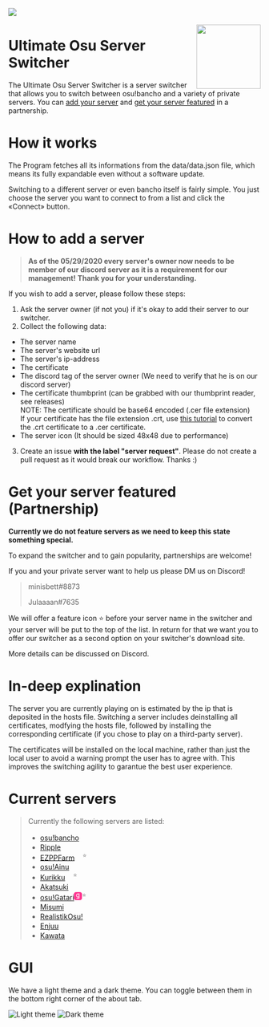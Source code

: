 <a href="https://minisbett.github.io/ultimate-osu-server-switcher/discord.html"><img src="https://discordapp.com/api/guilds/715149105525030932/widget.png"></a>

<a href="https://minisbett.github.io/ultimate-osu-server-switcher"><img width=128 height=128 align="right" src="https://minisbett.github.io/ultimate-osu-server-switcher/images/icon.png"></a>

# Ultimate Osu Server Switcher

The Ultimate Osu Server Switcher is a server switcher that allows you to switch between osu!bancho and a variety of private servers.
You can [add your server](https://minisbett.github.io/ultimate-osu-server-switcher#how-to-add-a-server) and  [get your server featured](https://minisbett.github.io/ultimate-osu-server-switcher/#get-your-server-featured-partnership) in a partnership.

# How it works

The Program fetches all its informations from the data/data.json file, which means its fully expandable even without a software update.

Switching to a different server or even bancho itself is fairly simple. You just choose the server you want to connect to from a list and
click the «Connect» button.

# How to add a server

> **As of the 05/29/2020 every server's owner now needs to be member of our discord server as it is a requirement for our management!**
> **Thank you for your understanding.**

If you wish to add a server, please follow these steps:

1. Ask the server owner (if not you) if it's okay to add their server to our switcher.
2. Collect the following data:
- The server name
- The server's website url
- The server's ip-address
- The certificate
- The discord tag of the server owner (We need to verify that he is on our discord server)
- The certificate thumbprint (can be grabbed with our thumbprint reader, see releases) <br>
  NOTE: The certificate should be base64 encoded (.cer file extension) <br>
  If your certificate has the file extension .crt, use [this tutorial](https://support.comodo.com/index.php?/Knowledgebase/Article/View/361/17/how-do-i-convert-crt-file-into-the-microsoft-cer-format) to convert the .crt certificate to a .cer certificate.
- The server icon (It should be sized 48x48 due to performance)
3. Create an issue **with the label "server request"**. Please do not create a pull request as it would break our workflow. Thanks :)

# Get your server featured (Partnership)

**Currently we do not feature servers as we need to keep this state something special.**

To expand the switcher and to gain popularity, partnerships are welcome!

If you and your private server want to help us please DM us on Discord!

> minisbett#8873
>
> Julaaaan#7635

We will offer a feature icon ⭐ before your server name in the switcher and your server will be put to the top of the list.
In return for that we want you to offer our switcher as a second option on your switcher's download site.

More details can be discussed on Discord.

# In-deep explination

The server you are currently playing on is estimated by the ip that is deposited in the hosts file.
Switching a server includes deinstalling all certificates, modfying the hosts file, followed by installing the corresponding certificate
(if you chose to play on a third-party server).

The certificates will be installed on the local machine, rather than just the local user to avoid a warning prompt the user
has to agree with. This improves the switching agility to garantue the best user experience.

# Current servers
>
> Currently the following servers are listed:
>
> - [osu!bancho](https://osu.ppy.sh/)<img width="16" height="16" src="https://github.com/MinisBett/ultimate-osu-server-switcher/blob/master/data/icons/bancho.png?raw=true">
> - [Ripple](https://ripple.moe/)<img width="16" height="16" src="https://github.com/MinisBett/ultimate-osu-server-switcher/blob/master/data/icons/ripple.png?raw=true">
> - [EZPPFarm](https://ez-pp.farm/)<img width="16" height="16" src="https://github.com/MinisBett/ultimate-osu-server-switcher/blob/master/data/icons/ezppfarm.png?raw=true"><sup>⭐</sup>
> - [osu!Ainu](https://ainu.pw/)<img width="16" height="16" src="https://github.com/MinisBett/ultimate-osu-server-switcher/blob/master/data/icons/ainu.png?raw=true">
> - [Kurikku](https://kurikku.pw/)<img width="16" height="16" src="https://github.com/MinisBett/ultimate-osu-server-switcher/blob/master/data/icons/kurikku.png?raw=true"><sup>⭐</sup>
> - [Akatsuki](https://akatsuki.pw/)<img width="16" height="16" src="https://github.com/MinisBett/ultimate-osu-server-switcher/blob/master/data/icons/akatsuki.png?raw=true">
> - [osu!Gatari](https://gatari.pw/)<img width="16" height="16" src="https://github.com/MinisBett/ultimate-osu-server-switcher/blob/master/data/icons/gatari.png?raw=true"><sup>⭐</sup>
> - [Misumi](https://misumi.me/)<img width="16" height="16" src="https://github.com/MinisBett/ultimate-osu-server-switcher/blob/master/data/icons/misumi.png?raw=true">
> - [RealistikOsu!](https://ussr.pl/)<img width="16" height="16" src="https://github.com/MinisBett/ultimate-osu-server-switcher/blob/master/data/icons/realistikosu.png?raw=true">
> - [Enjuu](https://enjuu.click/)<img width="16" height="16" src="https://github.com/MinisBett/ultimate-osu-server-switcher/blob/master/data/icons/enjuu.png?raw=true">
> - [Kawata](https://kawata.pw/)<img width="16" height="16" src="https://github.com/MinisBett/ultimate-osu-server-switcher/blob/master/data/icons/kawata.png?raw=true">

# GUI

We have a light theme and a dark theme. You can toggle between them in the bottom right corner of the about tab.

![Light theme](https://minisbett.github.io/ultimate-osu-server-switcher/images/light.png)
![Dark theme](https://minisbett.github.io/ultimate-osu-server-switcher/images/dark.png)
